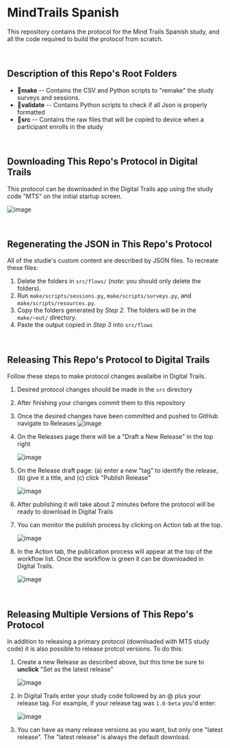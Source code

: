 # MindTrails Spanish
This repository contains the protocol for the Mind Trails Spanish study, and all the code required to build the protocol from scratch. 

<br>

## Description of this Repo's Root Folders
- 📁**make** -- Contains the CSV and Python scripts to "remake" the study surveys and sessions.
- 📁**validate** -- Contains Python scripts to check if all Json is properly formatted
- 📁**src** -- Contains the raw files that will be copied to device when a participant enrolls in the study

<br>

## Downloading This Repo's Protocol in Digital Trails

This protocol can be downloaded in the Digital Trails app using the study code "MTS" on the initial startup screen.

![image](https://github.com/user-attachments/assets/0990aa18-6523-4728-bcb5-38b9b3f67e3f)

<br>

## Regenerating the JSON in This Repo's Protocol

All of the studie's custom content are described by JSON files. To recreate these files:
1. Delete the folders in `src/flows/` (*note*: you should only delete the folders).
2. Run `make/scripts/sessions.py`, `make/scripts/surveys.py`, and `make/scripts/resources.py`.
3. Copy the folders generated by *Step 2*. The folders will be in the `make/~out/` directory.
4. Paste the output copied in *Step 3* into `src/flows`

<br>

## Releasing This Repo's Protocol to Digital Trails

Follow these steps to make protocol changes availalbe in Digital Trails.
1. Desired protocol changes should be made in the `src` directory
2. After finishing your changes commit them to this repository
3. Once the desired changes have been committed and pushed to GitHub navigate to Releases
   ![image](https://github.com/user-attachments/assets/8b0163f1-abcf-4133-9e83-a2bbc02ddf39)

4. On the Releases page there will be a "Draft a New Release" in the top right

   ![image](https://github.com/user-attachments/assets/30c12a1a-02c6-49e2-b9ff-889936406737)

5. On the Release draft page: (a) enter a new "tag" to identify the release, (b) give it a title, and (c) click "Publish Release"

   ![image](https://github.com/user-attachments/assets/e2a5a667-38c3-4b42-a3be-303274eda021)

6. After publishing it will take about 2 minutes before the protocol will be ready to download in Digital Trails

7. You can monitor the publish process by clicking on Action tab at the top.

   ![image](https://github.com/user-attachments/assets/ddc28f67-d964-4915-a20a-5cdad0a13205)

8. In the Action tab, the publication process will appear at the top of the workflow list. Once the workflow is green it can be downloaded in Digital Trails.

   ![image](https://github.com/user-attachments/assets/b0701c00-dd7b-4962-9b7d-2a9f74df0d32)

<br>

## Releasing Multiple Versions of This Repo's Protocol

In addition to releasing a primary protocol (downloaded with MTS study code) it is also possible to release protcol versions. To do this:

1. Create a new Release as described above, but this time be sure to **unclick** "Set as the latest release"

   ![image](https://github.com/user-attachments/assets/c3686bf3-d15d-4022-a4b4-c51e2878d41c)

2. In Digital Trails enter your study code followed by an @ plus your release tag. For example, if your release tag was `1.0-beta` you'd enter:

   ![image](https://github.com/user-attachments/assets/0d09ef11-9523-421d-87ae-8f66a916f4bf)

3. You can have as many release versions as you want, but only one "latest release". The "latest release" is always the default download.
